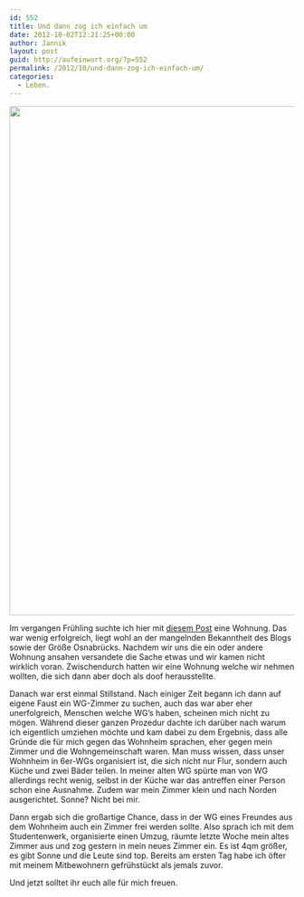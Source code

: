 ```yaml
---
id: 552
title: Und dann zog ich einfach um
date: 2012-10-02T12:21:25+00:00
author: Jannik
layout: post
guid: http://aufeinwort.org/?p=552
permalink: /2012/10/und-dann-zog-ich-einfach-um/
categories:
  - Leben.
---
```

[<img src="http://res.cloudinary.com/aufeinwort-org/image/upload/h_800,w_600/v1382562683/2012-10-01-10_23_44_abfm0y.jpg" alt="" title="2012-10-01 10.23.44" width="900" class="aligncenter size-large wp-image-559" />](http://res.cloudinary.com/aufeinwort-org/image/upload/v1382562683/2012-10-01-10_23_44_abfm0y.jpg)

Im vergangen Frühling suchte ich hier mit [diesem Post](http://aufeinwort.org/2012/04/wohnungssuchsache/) eine Wohnung. Das war wenig erfolgreich, liegt wohl an der mangelnden Bekanntheit des Blogs sowie der Größe Osnabrücks. Nachdem wir uns die ein oder andere Wohnung ansahen versandete die Sache etwas und wir kamen nicht wirklich voran. Zwischendurch hatten wir eine Wohnung welche wir nehmen wollten, die sich dann aber doch als doof herausstellte. 

Danach war erst einmal Stillstand. Nach einiger Zeit begann ich dann auf eigene Faust ein WG-Zimmer zu suchen, auch das war aber eher unerfolgreich, Menschen welche WG&#8217;s haben, scheinen mich nicht zu mögen. Während dieser ganzen Prozedur dachte ich darüber nach warum ich eigentlich umziehen möchte und kam dabei zu dem Ergebnis, dass alle Gründe die für mich gegen das Wohnheim sprachen, eher gegen mein Zimmer und die Wohngemeinschaft waren. Man muss wissen, dass unser Wohnheim in 6er-WGs organisiert ist, die sich nicht nur Flur, sondern auch Küche und zwei Bäder teilen. In meiner alten WG spürte man von WG allerdings recht wenig, selbst in der Küche war das antreffen einer Person schon eine Ausnahme. Zudem war mein Zimmer klein und nach Norden ausgerichtet. Sonne? Nicht bei mir.

Dann ergab sich die großartige Chance, dass in der WG eines Freundes aus dem Wohnheim auch ein Zimmer frei werden sollte. Also sprach ich mit dem Studentenwerk, organisierte einen Umzug, räumte letzte Woche mein altes Zimmer aus und zog gestern in mein neues Zimmer ein. Es ist 4qm größer, es gibt Sonne und die Leute sind top. Bereits am ersten Tag habe ich öfter mit meinem Mitbewohnern gefrühstückt als jemals zuvor. 

Und jetzt solltet ihr euch alle für mich freuen.